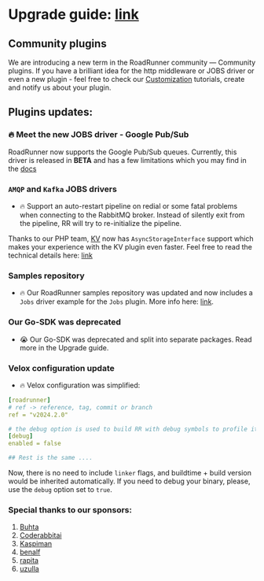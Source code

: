 # Upgrade guide: [link](https://docs.roadrunner.dev/general/compatibility)

## Community plugins

We are introducing a new term in the RoadRunner community — Community plugins. 
If you have a brilliant idea for the http middleware or JOBS driver or even a new plugin - feel free to check our 
[Customization](../customization) tutorials, create and notify us about your plugin.

## Plugins updates:

### 🔥 Meet the new JOBS driver - Google Pub/Sub
RoadRunner now supports the Google Pub/Sub queues. Currently, this driver is released in **BETA** and has a few limitations which you may find in the [docs]()

### `AMQP` and `Kafka` JOBS drivers

- 🔥 Support an auto-restart pipeline on redial or some fatal problems when connecting to the RabbitMQ broker. Instead of silently exit from the pipeline, RR will try to re-initialize the pipeline.

Thanks to our PHP team, [KV](https://github.com/roadrunner-php/kv/releases/tag/v4.3.0) now has `AsyncStorageInterface` support which makes your experience with the KV plugin even faster.
Feel free to read the technical details here: [link](https://github.com/roadrunner-php/goridge/pull/22)

### Samples repository

- 🔥 Our RoadRunner samples repository was updated and now includes a `Jobs` driver example for the `Jobs` plugin.
More info here: [link](https://github.com/roadrunner-server/samples).


### Our Go-SDK was deprecated

- 😭 Our Go-SDK was deprecated and split into separate packages. Read more in the Upgrade guide.


### Velox configuration update

- 🔥 Velox configuration was simplified:

```yaml
[roadrunner]
# ref -> reference, tag, commit or branch
ref = "v2024.2.0"

# the debug option is used to build RR with debug symbols to profile it with pprof
[debug]
enabled = false

## Rest is the same ....
```

Now, there is no need to include `linker` flags, and buildtime + build version would be inherited automatically.
If you need to debug your binary, please, use the `debug` option set to `true`.

### Special thanks to our sponsors:

1. [Buhta](https://github.com/buhta)
2. [Coderabbitai](https://https://github.com/coderabbitai)
3. [Kaspiman](https://github.com/Kaspiman)
4. [benalf](https://github.com/benalf)
5. [rapita](https://github.com/rapita)
6. [uzulla](https://github.com/uzulla)
